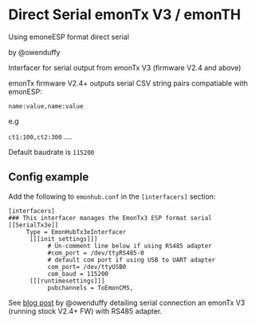 # Direct Serial emonTx V3 / emonTH

Using emoneESP format direct serial

by @owenduffy

Interfacer for serial output from emonTx V3 (firmware V2.4 and above)

emonTx firmware V2.4+ outputs serial CSV string pairs compatiable with emonESP:

`name:value,name:value`

e.g

`ct1:100,ct2:300` ....

Default baudrate is `115200`


## Config example

Add the following to `emonhub.conf` in the `[interfacers]` section:


```
[interfacers]
### This interfacer manages the EmonTx3 ESP format serial
[[SerialTx3e]]
     Type = EmonHubTx3eInterfacer
      [[[init_settings]]]
           # Un-comment line below if using RS485 adapter
           #com_port = /dev/ttyRS485-0
           # default com port if using USB to UART adapter
           com_port= /dev/ttyUSB0
           com_baud = 115200
      [[[runtimesettings]]]
           pubchannels = ToEmonCMS,
```

See [blog post](http://owenduffy.net/blog/?p=9942) by @owenduffy detailing serial connection an emonTx V3 (running stock V2.4+ FW) with RS485 adapter.

